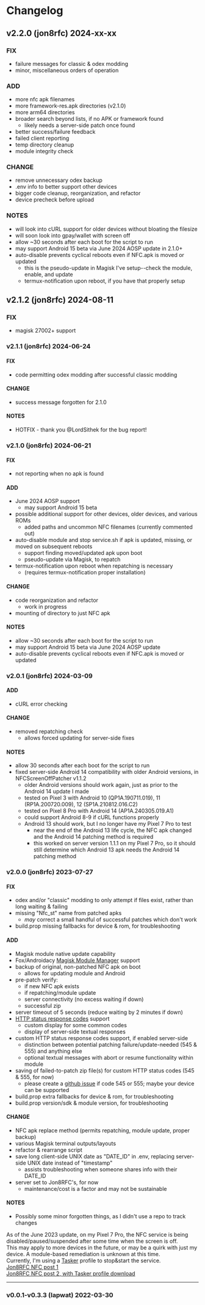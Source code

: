 # Changelog

## v2.2.0 (jon8rfc) 2024-xx-xx
### FIX
* failure messages for classic & odex modding
* minor, miscellaneous orders of operation
### ADD
* more nfc apk filenames
* more framework-res.apk directories (v2.1.0)
* more arm64 directories
* broader search beyond lists, if no APK or framework found
  * likely needs a server-side patch once found
* better success/failure feedback
* failed client reporting
* temp directory cleanup
* module integrity check
### CHANGE
* remove unnecessary odex backup
* .env info to better support other devices
* bigger code cleanup, reorganization, and refactor
* device precheck before upload
### NOTES
* will look into cURL support for older devices without bloating the filesize
* will soon look into gpay/wallet with screen off
* allow ~30 seconds after each boot for the script to run
* may support Android 15 beta via June 2024 AOSP update in 2.1.0+
* auto-disable prevents cyclical reboots even if NFC.apk is moved or updated
  * this is the pseudo-update in Magisk I've setup--check the module, enable, and update
  * termux-notification upon reboot, if you have that properly setup

## v2.1.2 (jon8rfc) 2024-08-11
### FIX
* magisk 27002+ support

### v2.1.1 (jon8rfc) 2024-06-24
#### FIX
* code permitting odex modding after successful classic modding
#### CHANGE
* success message forgotten for 2.1.0
#### NOTES
* HOTFIX - thank you @LordSithek for the bug report!

### v2.1.0 (jon8rfc) 2024-06-21
#### FIX
* not reporting when no apk is found
#### ADD
* June 2024 AOSP support
  * may support Android 15 beta
* possible additional support for other devices, older devices, and various ROMs
  * added paths and uncommon NFC filenames (currently commented out)
* auto-disable module and stop service.sh if apk is updated, missing, or moved on subsequent reboots
  * support finding moved/updated apk upon boot
  * pseudo-update via Magisk, to repatch
* termux-notification upon reboot when repatching is necessary
  * (requires termux-notification proper installation)
#### CHANGE
* code reorganization and refactor
  * work in progress
* mounting of directory to just NFC apk
#### NOTES
* allow ~30 seconds after each boot for the script to run
* may support Android 15 beta via June 2024 AOSP update
* auto-disable prevents cyclical reboots even if NFC.apk is moved or updated

### v2.0.1 (jon8rfc) 2024-03-09
#### ADD
* cURL error checking
#### CHANGE
* removed repatching check
  * allows forced updating for server-side fixes
#### NOTES
* allow 30 seconds after each boot for the script to run
* fixed server-side Android 14 compatibility with older Android versions, in NFCScreenOffPatcher v1.1.2
  * older Android versions should work again, just as prior to the Android 14 update I made
  * tested on Pixel 3 with Android 10 (QP1A.190711.019), 11 (RP1A.200720.009), 12 (SP1A.210812.016.C2)
  * tested on Pixel 8 Pro with Android 14 (AP1A.240305.019.A1)
  * could support Android 8-9 if cURL functions properly
  * Android 13 should work, but I no longer have my Pixel 7 Pro to test
    * near the end of the Android 13 life cycle, the NFC apk changed and the Android 14 patching method is required
    * this worked on server version 1.1.1 on my Pixel 7 Pro, so it should still determine which Android 13 apk needs the Android 14 patching method

### v2.0.0 (jon8rfc) 2023-07-27
#### FIX
* odex and/or "classic" modding to only attempt if files exist, rather than long waiting & failing
* missing "Nfc_st" name from patched apks
  * *may* correct a small handful of successful patches which don't work
* build.prop missing fallbacks for device & rom, for troubleshooting
#### ADD
* Magisk module native update capability
* Fox/Androidacy [Magisk Module Manager](https://github.com/Androidacy/MagiskModuleManager) support
* backup of original, non-patched NFC apk on boot
  * allows for updating module and Android
* pre-patch verify:
  * if new NFC apk exists
  * if repatching/module update
  * server connectivity (no excess waiting if down)
  * successful zip
* server timeout of 5 seconds (reduce waiting by 2 minutes if down)
* [HTTP status response codes](https://en.wikipedia.org/wiki/List_of_HTTP_status_codes) support
  * custom display for some common codes
  * display of server-side textual responses
* custom HTTP status response codes support, if enabled server-side
  * distinction between potential patching failure/update-needed (545 & 555) and anything else
  * optional textual messages with abort or resume functionality within module
* saving of failed-to-patch zip file(s) for custom HTTP status codes (545 & 555, for now)
  * please create a [github issue](https://github.com/Jon8RFC/NfcScreenOff/issues) if code 545 or 555; maybe your device can be supported
* build.prop extra fallbacks for device & rom, for troubleshooting
* build.prop version/sdk & module version, for troubleshooting
#### CHANGE
* NFC apk replace method (permits repatching, module update, proper backup)
* various Magisk terminal outputs/layouts
* refactor & rearrange script
* save long client-side UNIX date as "DATE_ID" in .env, replacing server-side UNIX date instead of "timestamp"
  * assists troubleshooting when someone shares info with their DATE_ID
* server set to Jon8RFC's, for now
  * maintenance/cost is a factor and may not be sustainable
#### NOTES
* Possibly some minor forgotten things, as I didn't use a repo to track changes  
  
As of the June 2023 update, on my Pixel 7 Pro, the NFC service is being disabled/paused/suspended after some time when the screen is off.  
This may apply to more devices in the future, or may be a quirk with just my device.  A module-based remediation is unknown at this time.  
Currently, I'm using a [Tasker](https://play.google.com/store/apps/details?id=net.dinglisch.android.taskerm) profile to stop&start the service.  
[Jon8RFC NFC post 1](https://forum.xda-developers.com/t/module-nfc-screen-off.4034903/page-11#post-88691729)  
[Jon8RFC NFC post 2, with Tasker profile download](https://forum.xda-developers.com/t/module-nfc-screen-off.4034903/page-11#post-88720909)

---
### v0.0.1-v0.3.3 (lapwat)  2022-03-30
